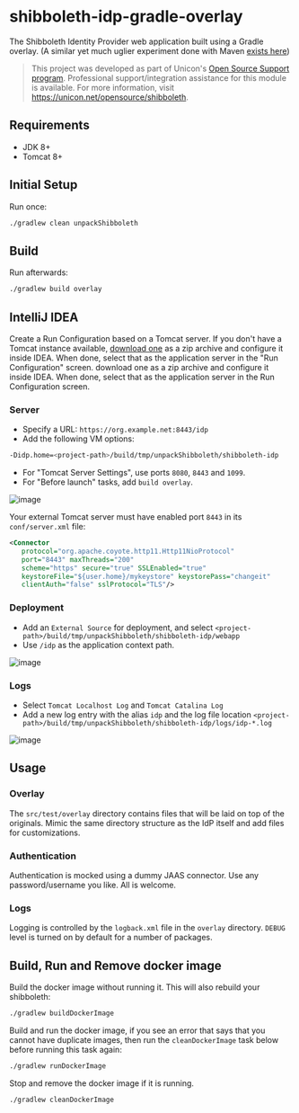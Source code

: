shibboleth-idp-gradle-overlay
=============================
The Shibboleth Identity Provider web application built using a Gradle overlay. (A similar yet much uglier experiment done with Maven [exists here](https://github.com/UniconLabs/shibboleth-idp-webapp))

> This project was developed as part of Unicon's [Open Source Support program](https://unicon.net/support). Professional support/integration assistance for this module is available. For more information, visit <https://unicon.net/opensource/shibboleth>.

## Requirements

- JDK 8+
- Tomcat 8+

## Initial Setup

Run once:

```bash
./gradlew clean unpackShibboleth
```

## Build

Run afterwards:

```bash
./gradlew build overlay
```

## IntelliJ IDEA

Create a Run Configuration based on a Tomcat server. If you don't have a Tomcat instance available, [download one](https://tomcat.apache.org/) 
as a zip archive and configure it inside IDEA. When done, select that as the application server in the "Run Configuration" screen.
download one as a zip archive and configure it inside IDEA. When done, select that as the application server in the Run Configuration screen.


### Server

- Specify a URL: `https://org.example.net:8443/idp`
- Add the following VM options:

```bash
-Didp.home=<project-path>/build/tmp/unpackShibboleth/shibboleth-idp
```

- For "Tomcat Server Settings", use ports `8080`, `8443` and `1099`.
- For "Before launch" tasks, add `build overlay`.

![image](https://user-images.githubusercontent.com/1205228/27300133-77aa7ac4-54e3-11e7-8f8a-23d64bfc689a.png)


Your external Tomcat server must have enabled port `8443` in its `conf/server.xml` file:

```xml
<Connector
   protocol="org.apache.coyote.http11.Http11NioProtocol"
   port="8443" maxThreads="200"
   scheme="https" secure="true" SSLEnabled="true"
   keystoreFile="${user.home}/mykeystore" keystorePass="changeit"
   clientAuth="false" sslProtocol="TLS"/>
```
### Deployment

- Add an `External Source` for deployment, and select `<project-path>/build/tmp/unpackShibboleth/shibboleth-idp/webapp`
- Use `/idp` as the application context path.

![image](https://user-images.githubusercontent.com/1205228/27300083-5a491f44-54e3-11e7-995e-aed262d32cd2.png)

### Logs

- Select `Tomcat Localhost Log` and `Tomcat Catalina Log`
- Add a new log entry with the alias `idp` and the log file 
location `<project-path>/build/tmp/unpackShibboleth/shibboleth-idp/logs/idp-*.log`

![image](https://user-images.githubusercontent.com/1205228/27300159-8fa44e20-54e3-11e7-84df-46600f68a2d3.png)

## Usage

### Overlay
The `src/test/overlay` directory contains files that will be laid on top of the originals. 
Mimic the same directory structure as the IdP itself and add files for customizations.

### Authentication

Authentication is mocked using a dummy JAAS connector. Use any password/username you like. All is welcome.

### Logs

Logging is controlled by the `logback.xml` file in the `overlay` directory. `DEBUG` level is turned on by default for a number of packages.

## Build, Run and Remove docker image

Build the docker image without running it. This will also rebuild your shibboleth:

```bash
./gradlew buildDockerImage
```

Build and run the docker image, if you see an error that says that you cannot have duplicate images, 
then run the `cleanDockerImage` task below before running this task again:

```bash
./gradlew runDockerImage
```

Stop and remove the docker image if it is running.
```bash
./gradlew cleanDockerImage
```
